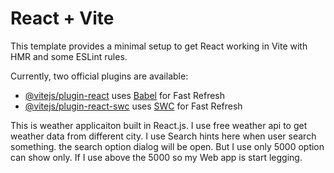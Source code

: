 # React + Vite

This template provides a minimal setup to get React working in Vite with HMR and some ESLint rules.

Currently, two official plugins are available:

- [@vitejs/plugin-react](https://github.com/vitejs/vite-plugin-react/blob/main/packages/plugin-react/README.md) uses [Babel](https://babeljs.io/) for Fast Refresh
- [@vitejs/plugin-react-swc](https://github.com/vitejs/vite-plugin-react-swc) uses [SWC](https://swc.rs/) for Fast Refresh


This is weather applicaiton built in React.js.
I use free weather api to get weather data from different city.
I use Search hints here when user search something. the search option dialog will be open.
But I use only 5000 option can show only. If I use above the 5000 so my Web app is start legging.
